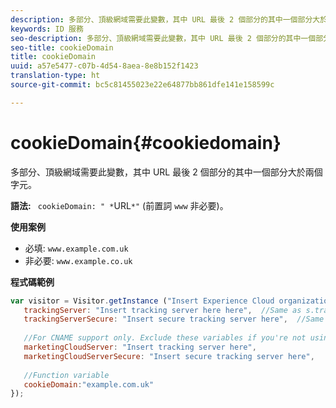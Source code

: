 ```yaml
---
description: 多部分、頂級網域需要此變數，其中 URL 最後 2 個部分的其中一個部分大於兩個字元。
keywords: ID 服務
seo-description: 多部分、頂級網域需要此變數，其中 URL 最後 2 個部分的其中一個部分大於兩個字元。
seo-title: cookieDomain
title: cookieDomain
uuid: a57e5477-c07b-4d54-8aea-8e8b152f1423
translation-type: ht
source-git-commit: bc5c81455023e22e64877bb861dfe141e158599c

---
```



# cookieDomain{#cookiedomain}

多部分、頂級網域需要此變數，其中 URL 最後 2 個部分的其中一個部分大於兩個字元。

**語法:** ` cookieDomain: " *`URL`*"` (前置詞 `www` 非必要)。

**使用案例**

* 必填: `www.example.com.uk`
* 非必要: `www.example.co.uk`

**程式碼範例**

```js
var visitor = Visitor.getInstance ("Insert Experience Cloud organization ID here",{ 
   trackingServer: "Insert tracking server here here",  //Same as s.trackingServer 
   trackingServerSecure: "Insert secure tracking server here",  //Same as s.trackingServerSecure 
 
   //For CNAME support only. Exclude these variables if you're not using CNAME 
   marketingCloudServer: "Insert tracking server here", 
   marketingCloudServerSecure: "Insert secure tracking server here", 
 
   //Function variable 
   cookieDomain:"example.com.uk" 
});
```

